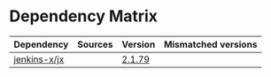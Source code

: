 # Dependency Matrix

Dependency | Sources | Version | Mismatched versions
---------- | ------- | ------- | -------------------
[jenkins-x/jx](https://github.com/jenkins-x/jx.git) |  | [2.1.79](https://github.com/jenkins-x/jx/releases/tag/v2.1.79) | 
